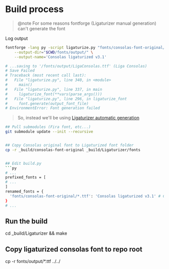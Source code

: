 # Build process

> @note For some reasons fontforge (Ligaturizer manual generation) can't generate the font

Log output

```sh
fontforge -lang py -script ligaturize.py "fonts/consolas-font-original/consola.ttf" \
    --output-dir="$CWD/fonts/output/" \
    --output-name='Consolas ligaturized v3.1'

# ...saving to '/fonts/output/LigaConsolas.ttf' (Liga Consolas)
# Save Failed
# Traceback (most recent call last):
#   File "ligaturize.py", line 340, in <module>
#     main()
#   File "ligaturize.py", line 337, in main
#     ligaturize_font(**vars(parse_args()))
#   File "ligaturize.py", line 296, in ligaturize_font
#     font.generate(output_font_file)
# EnvironmentError: Font generation failed
```

> So, instead we'll be using [Ligaturizer automatic generation](https://github.com/ToxicFrog/Ligaturizer#automatic)

```sh
## Pull submodules (Fira font, etc...)
git submodule update --init --recursive


## Copy Consolas original font to Ligaturized font folder
cp -r _build/consolas-font-original _build/Ligaturizer/fonts


## Edit build.py
```py
# ...
prefixed_fonts = [
# ...
]
renamed_fonts = {
  'fonts/consolas-font-original/*.ttf': 'Consolas ligaturized v3.1' # Consolas
}
# ...
```

## Run the build
cd _build/Ligaturizer && make

## Copy ligaturized consolas font to repo root
cp -r fonts/output/*.ttf ../../
```